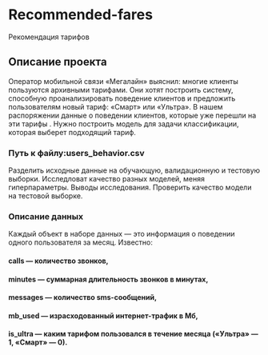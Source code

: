 # Recommended-fares
Рекомендация тарифов

## Описание проекта

Оператор мобильной связи «Мегалайн» выяснил: многие клиенты пользуются архивными тарифами. Они хотят построить систему, способную проанализировать поведение клиентов и предложить пользователям новый тариф: «Смарт» или «Ультра».
В нашем распоряжении данные о поведении клиентов, которые уже перешли на эти тарифы . Нужно построить модель для задачи классификации, которая выберет подходящий тариф. 

### Путь к файлу:users_behavior.csv

Разделить исходные данные на обучающую, валидационную и тестовую выборки.
Исследловат качество разных моделей, меняя гиперпараметры. Выводы исследования.
Проверить качество модели на тестовой выборке.

### Описание данных
Каждый объект в наборе данных — это информация о поведении одного пользователя за месяц. Известно:
#### сalls — количество звонков,
#### minutes — суммарная длительность звонков в минутах,
#### messages — количество sms-сообщений,
#### mb_used — израсходованный интернет-трафик в Мб,
#### is_ultra — каким тарифом пользовался в течение месяца («Ультра» — 1, «Смарт» — 0).

